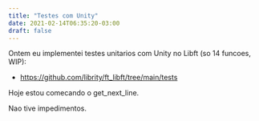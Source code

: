 ```yaml
---
title: "Testes com Unity"
date: 2021-02-14T06:35:20-03:00
draft: false
---
```


Ontem eu implementei testes unitarios com Unity no Libft (so 14 funcoes, WIP):

- https://github.com/librity/ft_libft/tree/main/tests

Hoje estou comecando o get_next_line.

Nao tive impedimentos.
